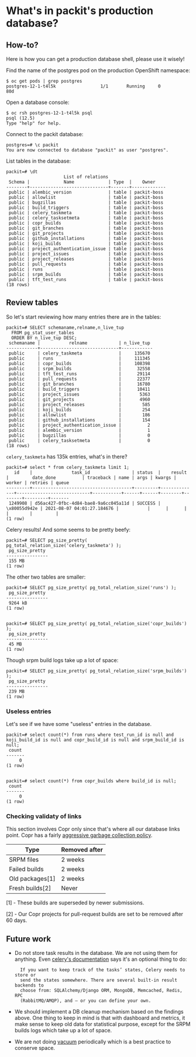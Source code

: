 # What's in packit's production database?

## How-to?

Here is how you can get a production database shell, please use it wisely!

Find the name of the postgres pod on the production OpenShift namespace:

    $ oc get pods | grep postgres
    postgres-12-1-t4l5k                 1/1       Running     0          80d

Open a database console:

    $ oc rsh postgres-12-1-t4l5k psql
    psql (12.5)
    Type "help" for help.

Connect to the packit database:

    postgres=# \c packit
    You are now connected to database "packit" as user "postgres".

List tables in the database:

    packit=# \dt
                          List of relations
     Schema |             Name             | Type  |    Owner
    --------+------------------------------+-------+-------------
     public | alembic_version              | table | packit-boss
     public | allowlist                    | table | packit-boss
     public | bugzillas                    | table | packit-boss
     public | build_triggers               | table | packit-boss
     public | celery_taskmeta              | table | packit-boss
     public | celery_tasksetmeta           | table | packit-boss
     public | copr_builds                  | table | packit-boss
     public | git_branches                 | table | packit-boss
     public | git_projects                 | table | packit-boss
     public | github_installations         | table | packit-boss
     public | koji_builds                  | table | packit-boss
     public | project_authentication_issue | table | packit-boss
     public | project_issues               | table | packit-boss
     public | project_releases             | table | packit-boss
     public | pull_requests                | table | packit-boss
     public | runs                         | table | packit-boss
     public | srpm_builds                  | table | packit-boss
     public | tft_test_runs                | table | packit-boss
    (18 rows)

## Review tables

So let's start reviewing how many entries there are in the tables:

    packit=# SELECT schemaname,relname,n_live_tup
      FROM pg_stat_user_tables
      ORDER BY n_live_tup DESC;
     schemaname |           relname            | n_live_tup
    ------------+------------------------------+------------
     public     | celery_taskmeta              |     135670
     public     | runs                         |     111345
     public     | copr_builds                  |     108398
     public     | srpm_builds                  |      32558
     public     | tft_test_runs                |      29114
     public     | pull_requests                |      22377
     public     | git_branches                 |      16780
     public     | build_triggers               |      10411
     public     | project_issues               |       5363
     public     | git_projects                 |       4960
     public     | project_releases             |        585
     public     | koji_builds                  |        254
     public     | allowlist                    |        186
     public     | github_installations         |        154
     public     | project_authentication_issue |          2
     public     | alembic_version              |          1
     public     | bugzillas                    |          0
     public     | celery_tasksetmeta           |          0
    (18 rows)

`celery_taskmeta` has 135k entries, what's in there?

    packit=# select * from celery_taskmeta limit 1;
       id    |               task_id                | status  |    result    |         date_done          | traceback | name | args | kwargs | worker | retries | queue
    ---------+--------------------------------------+---------+--------------+----------------------------+-----------+------+------+--------+--------+---------+-------
     1249908 | d56ac427-0fbc-4d84-bae8-9a6cc045a11d | SUCCESS | \x80055d942e | 2021-08-07 04:01:27.184676 |           |      |      |        |        |         |
    (1 row)

Celery results! And some seems to be pretty beefy:

    packit=# SELECT pg_size_pretty( pg_total_relation_size('celery_taskmeta') );
     pg_size_pretty
    ----------------
     155 MB
    (1 row)

The other two tables are smaller:

    packit=# SELECT pg_size_pretty( pg_total_relation_size('runs') );
     pg_size_pretty
    ----------------
     9264 kB
    (1 row)


    packit=# SELECT pg_size_pretty( pg_total_relation_size('copr_builds') );
     pg_size_pretty
    ----------------
     45 MB
    (1 row)

Though srpm build logs take up a lot of space:

    packit=# SELECT pg_size_pretty( pg_total_relation_size('srpm_builds') );
     pg_size_pretty
    ----------------
     239 MB
    (1 row)

### Useless entries

Let's see if we have some "useless" entries in the database.

    packit=# select count(*) from runs where test_run_id is null and koji_build_id is null and copr_build_id is null and srpm_build_id is null;
     count
    -------
         0
    (1 row)


    packit=# select count(*) from copr_builds where build_id is null;
     count
    -------
         0
    (1 row)

### Checking validaty of links

This section involves Copr only since that's where all our database links
point. Copr has a fairly [aggressive garbage collection
policy](https://docs.pagure.org/copr.copr/user_documentation.html#how-long-do-you-keep-the-builds).

| Type            | Removed after |
| --------------- | ------------- |
| SRPM files      | 2 weeks       |
| Failed builds   | 2 weeks       |
| Old packages[1] | 2 weeks       |
| Fresh builds[2] | Never         |

[1] - These builds are superseded by newer submissions.

[2] - Our Copr projects for pull-request builds are set to be removed after 60 days.

## Future work

- Do not store task results in the database. We are not using them for
  anything. Even [celery's
  documentation](https://docs.celeryproject.org/en/stable/getting-started/first-steps-with-celery.html#keeping-results)
  says it's an optional thing to do:

        If you want to keep track of the tasks’ states, Celery needs to store or
        send the states somewhere. There are several built-in result backends to
        choose from: SQLAlchemy/Django ORM, MongoDB, Memcached, Redis, RPC
        (RabbitMQ/AMQP), and – or you can define your own.

- We should implement a DB cleanup mechanism based on the findings above. One
  thing to keep in mind is that with dashboard and metrics, it make sense to keep
  old data for statistical purpose, except for the SRPM builds logs which take up
  a lot of space.

- We are not doing
  [vacuum](https://www.postgresql.org/docs/current/sql-vacuum.html)
  periodically which is a best practice to conserve space.
